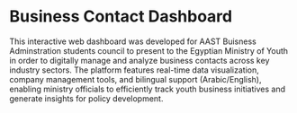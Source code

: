 # Business Contact Dashboard
This interactive web dashboard was developed for AAST Buisness Adminstration students council to present to the Egyptian Ministry of Youth in order to digitally manage and analyze business contacts across key industry sectors. The platform features real-time data visualization, company management tools, and bilingual support (Arabic/English), enabling ministry officials to efficiently track youth business initiatives and generate insights for policy development.
